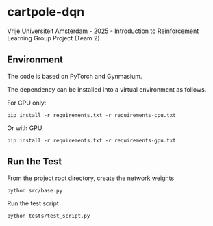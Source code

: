 # cartpole-dqn
Vrije Universiteit Amsterdam - 2025 - Introduction to Reinforcement Learning Group Project (Team 2)

## Environment

The code is based on PyTorch and Gynmasium.

The dependency can be installed into a virtual environment as follows.

For CPU only:

```
pip install -r requirements.txt -r requirements-cpu.txt
```

Or with GPU

```
pip install -r requirements.txt -r requirements-gpu.txt
```

## Run the Test

From the project root directory, create the network weights

```
python src/base.py
```

Run the test script

```
python tests/test_script.py
```


